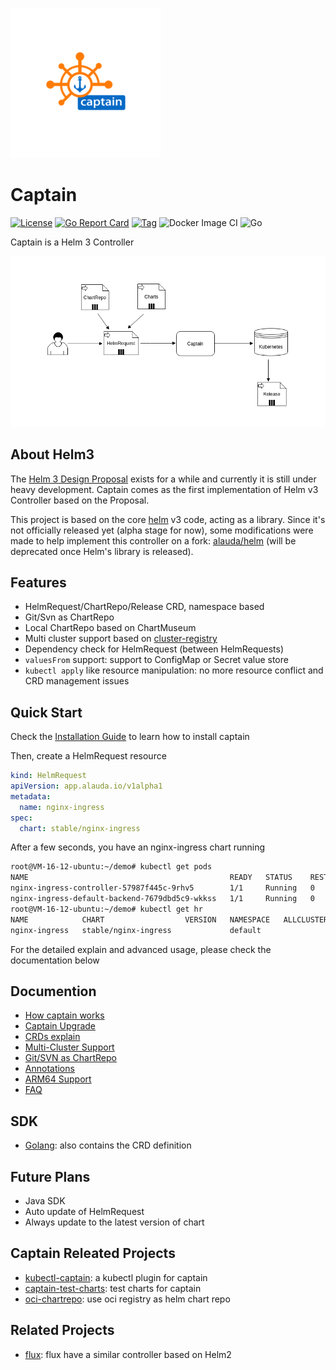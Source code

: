 ![](./logo.png)
# Captain

[![License](https://img.shields.io/badge/License-Apache%202.0-blue.svg)](https://opensource.org/licenses/Apache-2.0)
[![Go Report Card](https://goreportcard.com/badge/github.com/alauda/captain)](https://goreportcard.com/report/github.com/alauda/captain) [![Tag](https://img.shields.io/github/tag/alauda/captain)](https://img.shields.io/github/tag/alauda/captain)
![Docker Image CI](https://github.com/alauda/captain/workflows/Docker%20Image%20CI/badge.svg)
![Go](https://github.com/alauda/captain/workflows/Go/badge.svg)

Captain is a Helm 3 Controller


![](./docs/imgs/captain-arc-2.png)


## About Helm3 

The [Helm 3 Design Proposal](https://github.com/helm/community/blob/master/helm-v3/000-helm-v3.md) exists for a while and currently it is still under heavy development. Captain comes as the first implementation of Helm v3 Controller based on the Proposal.

This project is based on the core [helm](https://github.com/helm/helm) v3 code, acting as a library. Since it's not officially 
released yet (alpha stage for now), some modifications were made to help implement this controller on a fork: [alauda/helm](https://github.com/alauda/helm) (will be deprecated once Helm's library is released).

## Features
* HelmRequest/ChartRepo/Release CRD, namespace based
* Git/Svn as ChartRepo
* Local ChartRepo based on ChartMuseum
* Multi cluster support based on [cluster-registry](https://github.com/kubernetes/cluster-registry)
* Dependency check for HelmRequest (between HelmRequests)
* `valuesFrom` support: support to ConfigMap or Secret value store
* `kubectl apply` like resource manipulation: no more resource conflict and CRD management issues


## Quick Start
Check the [Installation Guide](./docs/install.md) to learn how to install captain

Then, create a HelmRequest resource 

```yaml
kind: HelmRequest
apiVersion: app.alauda.io/v1alpha1
metadata:
  name: nginx-ingress
spec:
  chart: stable/nginx-ingress
```
After a few seconds, you have an nginx-ingress chart running

```bash
root@VM-16-12-ubuntu:~/demo# kubectl get pods
NAME                                             READY   STATUS    RESTARTS   AGE
nginx-ingress-controller-57987f445c-9rhv5        1/1     Running   0          16s
nginx-ingress-default-backend-7679dbd5c9-wkkss   1/1     Running   0          16s
root@VM-16-12-ubuntu:~/demo# kubectl get hr
NAME            CHART                  VERSION   NAMESPACE   ALLCLUSTER   PHASE    AGE
nginx-ingress   stable/nginx-ingress             default                  Synced   23s
```

For the detailed explain and advanced usage, please check the documentation below



## Documention

* [How captain works](./docs/captain.md)
* [Captain Upgrade](./docs/upgrade.md)
* [CRDs explain](./docs/crd.md)
* [Multi-Cluster Support](./docs/multi-cluster.md)
* [Git/SVN as ChartRepo](./docs/vcs-repo.md)
* [Annotations](./docs/ano.md)
* [ARM64 Support](./docs/arm64.md)
* [FAQ](./docs/faq.md)

## SDK
* [Golang](https://github.com/alauda/helm-crds): also contains the CRD definition

## Future Plans
* Java SDK
* Auto update of HelmRequest
* Always update to the latest version of chart


## Captain Releated Projects
* [kubectl-captain](https://github.com/alauda/kubectl-captain): a kubectl plugin for captain
* [captain-test-charts](https://github.com/alauda/captain-test-charts): test charts for captain
* [oci-chartrepo](https://github.com/alauda/oci-chartrepo): use oci registry as helm chart repo

## Related Projects

* [flux](https://github.com/fluxcd/flux): flux have a similar controller based on Helm2


